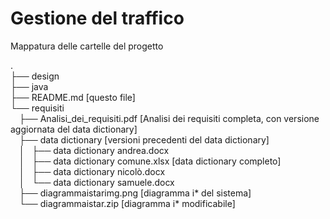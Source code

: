 # Gestione del traffico

Mappatura delle cartelle del progetto

. <br />
├── design <br />
├── java <br />
├── README.md [questo file]<br />
└── requisiti<br />
    &emsp;├── Analisi_dei_requisiti.pdf [Analisi dei requisiti completa, con versione aggiornata del data dictionary]<br />
     &emsp;├── data dictionary [versioni precedenti del data dictionary]<br />
     &emsp;│   ├── data dictionary andrea.docx<br />
     &emsp;│   ├── data dictionary comune.xlsx [data dictionary completo]<br />
     &emsp;│   ├── data dictionary nicolò.docx<br />
     &emsp;│   └── data dictionary samuele.docx<br />
     &emsp;├── diagrammaistarimg.png [diagramma i* del sistema]<br />
     &emsp;└── diagrammaistar.zip [diagramma i* modificabile]

